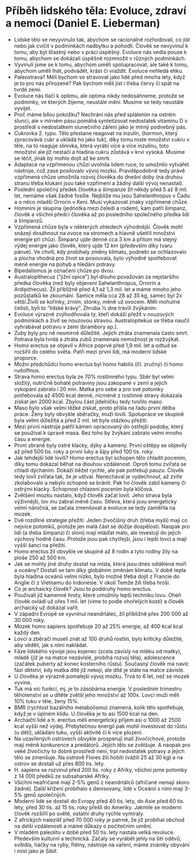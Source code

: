 # Příběh lidského těla: Evoluce, zdraví a nemoci (Daniel E. Lieberman)
* Lidské tělo se nevyvinulo tak, abychom se racionálně rozhodovali, co jíst nebo jak cvičit v podmínkách nadbytku a pohodlí. Člověk se nevyvinul k tomu, aby byl šťastný nebo v práci úspěšný. Evoluce nás vedla pouze k tomu, abychom se dokázali úspěšně rozmnožit v různých podmínkách.
* Vyvinuli jsme se k tomu, abychom uměli spolupracovat, ale také k tomu, abychom uměli lhát, podvádět, krást či vraždit. Evoluce nehledá etiku.
* Paleostrava? Měli bychom se stravovat jako lidé před mnoha lety, když je to pro nás přirozené? Pak bychom měli jíst i třeba červy či spát na tvrdé zemi.
* Evoluce nás tlačí k optimu, ale optima nikdy nedosáhneme, protože se podmínky, ve kterých žijeme, neustále mění. Musíme se tedy neustále vyvíjet.
* Proč máme bílou pokožku? Nechrání nás před splálením na ostrém slunci, ale v mírném pásu pomáhá syntetizovat nedostatek vitamínu D v prostředí s nedostatkem slunečního záření jako je mírný podnebný pás.
* Cukrovka 2. typu. Tělo přestane reagovat na inzulín, (hormon, který zpracovává cukr a ukládá ho jako tuk), díky tomu roste množství cukru v těle, na to reaguje slinivka, která vyrábí více a více inzulínu, toto množství ale již nestačí a hladina cukru zůstává v krvi vysoká. Musíme se léčit, jinak by mohlo dojít až ke smrti.
* Adaptace na vzpřímenou chůzi uvolnila lidem ruce, to umožnilo vytvářet nástroje, což zase posilovalo vývoj mozku. Pravděpodobně tedy právě vzpřímená chůze umožnila rozvoj člověka do dnešní doby (na druhou stranu třeba klukani jsou také vzpřímení a žádný další vývoj nenastal).
* Poslední společný předek člověka a šimpanze žil někdy před 5 až 8 mil. let, nemáme však žádné fosílie. Nejblíže mu jsou Sahelanthropus v Čadu a o něco mladší Orrorin v Keni. Musí vykazovat znaky vzpřímené chůze.
* Hominini je skupina (jednotka mezi čeledí a rodem), kam patří šimpanz, člověk a všichni předci člověka až po posledního společného předka lidí a šimpanzů.
* Vzpřímená chůze byla v některých ohledech výhodnější. Člověk mohl snázeji dosáhnout na ovoce na stromech a hlavně ušetřil množství energie při chůzi. Šimpanz ujde denně cca 3 km a přitom má stejný výdej energie jako člověk, který ujde 12 km (především díky tvaru pánve). Ve chvíli, kdy probíhaly změny klimatu, podnebí se ochlazovalo a plocha vhodná pro život se posouvala, bylo výhodné spotřebovat méně energie na pohyb a hledání potravy. 
* Bipedalismus je označení chůze po dvou.
* Australopithecus (“jižní opice”) byl dlouho považován za nejstaršího předka člověka (než byly objeveni Sahelanthropus, Orrorin a Ardipithecus). Žil přibližně před 4,1 až 1,3 mil. let a máme mnoho jeho pozůstatků ke zkoumání. Samice měla cca 28 až 35 kg, samec byl 2x větší.Živili se kořínky, zrním, stonky, méně už ovocem. Měli mohutné čelisti, byli to “lidské krávy”. Zhruba ½ dne trávili žvýkáním.
* Evoluce výrazně zvýhodňovala ty, kteří dokáží přežít v nouzových podmínkách a živit se nouzovou stravou. Australopitekus se třeba naučil vyhrabávat potravu v zemi (brambory ap.).
* Zuby byly pro ně nesmírně důležité. Jejich ztráta znamenala často smrt. Potrava byla tvrdá a ztráta zubů znamenala nemožnost je rozžvýkat.
* Homo erectus se objevil v Africe poprvé před 1,9 mil. let a odtud se rozšířil do celého světa. Patří mezi první lidi, má moderní lidské proporce.
* Možní předchůdci homo erectus byl homo habilis (čl. zručný) či homo rudolfinus.
* Strava homo erectus byla ze 70% rostlinného typu. Sběr byl velmi složitý, nutričně bohaté potraviny jsou zakopané v zemi a jejich vykopání zabralo i 20 min. Matka pro sebe a pro své potomky potřebovala až 4500 kcal denně, nicméně z rostlinné stravy dokázala získat jen 2000 kcal. Zbylou část jídelníčku tedy tvořilo maso. 
* Maso bylo však velmi těžké získat, proto přišla na řadu první dělba práce. Ženy byly obvykle sběračky, muži lovili. Spolupráce ve skupině byla velmi důležitá a před 2 mil. let byla otázkou přežití.
* Mezi první nástroje patřil kámen opracovaný do ostřejší podoby, který se používal k úpravě masa. Bez toho by žvýkání zabralo velmi mnoho času a energie.
* První zbraně byly ostré klacky, dýky a kameny. První oštěpy se objevily až před 500 tis. roky a první luky a šípy před 100 tis. roky. 
* Jak tehdejší lidé lovili? Homo erectus byl schopen tělo chladit pocením, díky tomu dokázal běhat na dlouhou vzdálenost. Oproti tomu zvířata se chladí dýcháním. Dokáží běžet rychle, ale pak potřebují pauzu. Člověk tedy lovil zvířata tak, že je uštval. Nenechával je vydechnout, až zvíře zkolabovalo a nebylo schopné se bránit. Pak ho člověk zabil kameny či ostrými klacky. Schopnost chlazení pocením byla klíčová.
* Zvětšení mozku nastalo, když člověk začal lovit. Jeho strava byla výživnější, lov mu zabral méně času. Střeva, která jsou energeticky velmi náročná, se začala zmenšovat a evoluce se tedy zaměřila na mozek.
* Dvě rozdílné strategie přežití. Jeden živočišný druh (třeba myši) mají co nejvíce potomků, protože jen malá část se dožije dospělosti. Naopak pro lidi (a třeba šimpanzi či sloni) mají mláďat málo, ale investují do jejich výchovy hodně času. Protože jsou pak chytřejší, jsou i lepší lovci a mají vyšší šanci na přežití.
* Homo erectus žil obvykle ve skupině až 8 rodin a tyto rodiny žily na ploše 250 až 500 km.
* Jak se mohly jiné druhy dostat na místa, která jsou dnes oddělená moři a oceány? Dostali se tam díky globálním změnám klimatu. V době tepla byla hladina oceánů velmi nízko, bylo možné třeba dojít z Francie do Anglie či z Vietnamu do Indonésie. V okolí Temže žili třeba hroši.
* Co je archaický člověk? Jsou to poddruhy homo erectus. 
* Používali již kamenné hroty, které umožnily lepší techniku lovu. Oheň člověk ovládl už ořes 1 mil. let (víme to podle ohořelých kostí) a člověk archaický už dokázal vařit.
* V západní Evropě se vyvninul neandrtálec, žil přibližně přes 200 000 až 30 000 roky.
* Mozek homo sapiens spotřebuje 20 až 25% energie, až 400 kcal kcal každý den.
* Lovci a zběrači museli znát až 100 druhů rostlin, bylo kriticky důležité, aby věděli, jak s nimi nakládat.
* Fáze lidského vývoje jsou kojenec (zcela závislý na mléku od matky), mládě (již je na matce nezávislé, probíhá rozvoj těla), adolescence (začátek puberty až konec kosterního růstu). Současný člověk má navíc fázi dětství, kdy matka dítě již nekojí, ale dítě je stále na matce závislé.
* U člověka je výrazně pomalejší vývoj mozku. Trvá to 6 let, než se mozek vyvine.
* Tuk má víc funkcí, mj. je to zásobárna energie. V posledním trimestru těhotenství se u dítěte zvětší jeho množství až 100x. Lovci muži měli 10% tuku v těle, ženy 15%.
* BMR (rychlost bazálního metabolismu) znamená, kolik tělo spotřebuje, když je v úplném klidu. U člověka je to asi 1500 kcal na den.
* Archaičtí lidé a h. erectus měli energetický příjem asi o 1000 až 2500 kcal vyšší než výdej. Přebytečnou energii pak mohli investovat do růstu (u dětí), ukládání tuku, vyšší aktivitě či k více plození. 
* Na uzavřených ostrovech obvykle prosperují malí živočichové, protože mají méně konkurence a predátorů. Jejich tělo se zvětšuje. A naopak pro veké živočichy to dobré prostředí není, trpí nedostatek potravy a jejich tělo se zmenšuje. Na ostrově Flores žili hobiti (vážili 25 až 30 kg) a na ostrov se dostali už přes 800 tis. lety. 
* H. sapiens se rozvinul před 200 tis. roky z Afriky, všichni jsme potomky z 14 000 předků ze subsaharské Afriky.
* Všichni neafričané mají 2-5% genů z neandrtálců (afričané nemají skoro žádné). Další křížení probíhalo s denisovany, lidé v Oceánii s nimi mají 3-5% genů společných.
* Moderní lidé se dostali do Evropy před 40 tis. lety, do Asie před 60 tis. lety, před 30 tis. až 15 tis. roky přešli do Ameriky. Jakmile se moderní člověk rozšířil po světě, ostatní druhy rychle vymíraly.
* Z afrických nalezišť před 70 000 roky je patrné, že již probíhal obchod na delší vzdálenosti a máme důkazy o počítečním umění.
* V mladém paleolitu v době před 50 tis. lety nastala velká revoluce. Především kulturní a technická. Začaly se vyrábět jehly na šití oděvů, svítidla, háčky na ryby, flétny, nástroje na vaření, máme známky obývání i míst jako je Sibiř.
